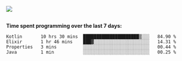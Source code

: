 [![](https://img.shields.io/badge/discord-jonatsp%234844-7289DA?logo=discord)](https://discord.com/users/239510668687048717)

##
**Time spent programming over the last 7 days:**
<!--START_SECTION:waka-->
```text
Kotlin       10 hrs 30 mins  █████████████████████▒░░░   84.90 % 
Elixir       1 hr 46 mins    ███▓░░░░░░░░░░░░░░░░░░░░░   14.31 % 
Properties   3 mins          ░░░░░░░░░░░░░░░░░░░░░░░░░   00.44 % 
Java         1 min           ░░░░░░░░░░░░░░░░░░░░░░░░░   00.25 % 
```
<!--END_SECTION:waka-->
##
